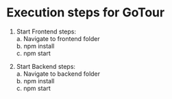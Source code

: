 # Execution steps for GoTour

1. Start Frontend steps:  
    a. Navigate to frontend folder   
    b. npm install  
    c. npm  start  

2.  Start Backend steps:  
    a. Navigate to backend folder  
    b. npm install  
    c. npm start

